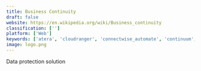 ```yaml
---
title: Business Continuity
draft: false 
website: https://en.wikipedia.org/wiki/Business_continuity
classification: ['']
platform: ['Web']
keywords: ['atera', 'cloudranger', 'connectwise_automate', 'continuum', 'crashplan_pro', 'dataiku_dss', 'double-take_cloud', 'eset_endpoint_security', 'elephantdrive', 'kaseya_vsa', 'manageengine_opmanager', 'netwrix_auditor', 'opsgenie', 'profisee', 'rapid_recovery', 'resilio_connect', 'rubrik', 'solarwinds_backup', 'spanning', 'spinbackup', 'storagepipe', 'webtitan', 'ninjarmm']
image: logo.png
---
```

Data protection solution